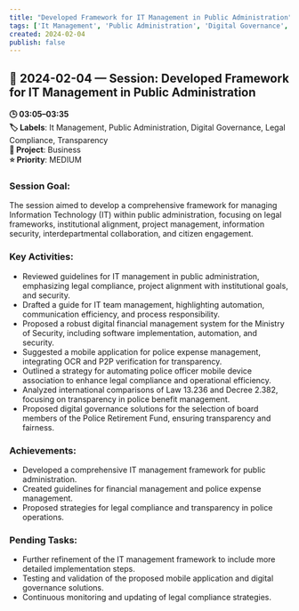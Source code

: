 ```yaml
---
title: "Developed Framework for IT Management in Public Administration"
tags: ['It Management', 'Public Administration', 'Digital Governance', 'Legal Compliance', 'Transparency']
created: 2024-02-04
publish: false
---
```


## 📅 2024-02-04 — Session: Developed Framework for IT Management in Public Administration

**🕒 03:05–03:35**  
**🏷️ Labels**: It Management, Public Administration, Digital Governance, Legal Compliance, Transparency  
**📂 Project**: Business  
**⭐ Priority**: MEDIUM  


### Session Goal:
The session aimed to develop a comprehensive framework for managing Information Technology (IT) within public administration, focusing on legal frameworks, institutional alignment, project management, information security, interdepartmental collaboration, and citizen engagement.

### Key Activities:
- Reviewed guidelines for IT management in public administration, emphasizing legal compliance, project alignment with institutional goals, and security.
- Drafted a guide for IT team management, highlighting automation, communication efficiency, and process responsibility.
- Proposed a robust digital financial management system for the Ministry of Security, including software implementation, automation, and security.
- Suggested a mobile application for police expense management, integrating OCR and P2P verification for transparency.
- Outlined a strategy for automating police officer mobile device association to enhance legal compliance and operational efficiency.
- Analyzed international comparisons of Law 13.236 and Decree 2.382, focusing on transparency in police benefit management.
- Proposed digital governance solutions for the selection of board members of the Police Retirement Fund, ensuring transparency and fairness.

### Achievements:
- Developed a comprehensive IT management framework for public administration.
- Created guidelines for financial management and police expense management.
- Proposed strategies for legal compliance and transparency in police operations.

### Pending Tasks:
- Further refinement of the IT management framework to include more detailed implementation steps.
- Testing and validation of the proposed mobile application and digital governance solutions.
- Continuous monitoring and updating of legal compliance strategies.
